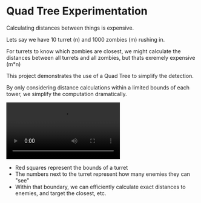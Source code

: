 # Quad Tree Experimentation

Calculating distances between things is expensive.

Lets say we have 10 turret (n) and 1000 zombies (m) rushing in.

For turrets to know which zombies are closest, we might calculate the distances between all turrets and all zombies, but thats exremely expensive (m*n)

This project demonstrates the use of a Quad Tree to simplify the detection. 

By only considering distance calculations within a limited bounds of each tower, we simplify the computation dramatically.

<video src="20231120-0040-53.2402874.mp4" controls title="Title"></video>

- Red squares represent the bounds of a turret 
- The numbers next to the turret represent how many enemies they can "see"
- Within that boundary, we can efficiently calculate exact distances to enemies, and target the closest, etc.
